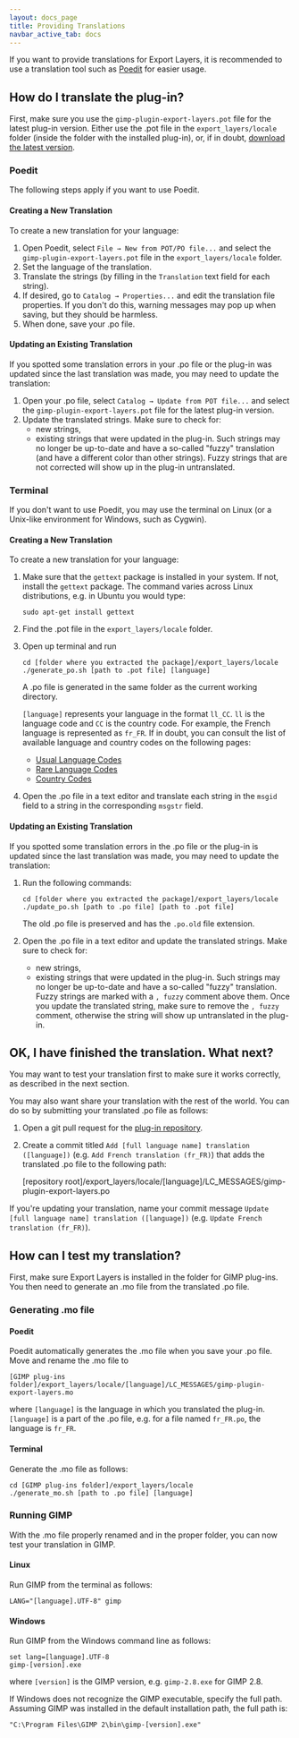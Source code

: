 ```yaml
---
layout: docs_page
title: Providing Translations
navbar_active_tab: docs
---
```



If you want to provide translations for Export Layers, it is recommended to use a translation tool such as [Poedit](https://poedit.net) for easier usage.


How do I translate the plug-in?
-------------------------------

First, make sure you use the `gimp-plugin-export-layers.pot` file for the latest plug-in version.
Either use the .pot file in the `export_layers/locale` folder (inside the folder with the installed plug-in), or, if in doubt, [download the latest version](https://github.com/khalim19/gimp-plugin-export-layers/blob/main/export_layers/locale/gimp-plugin-export-layers.pot).


### Poedit

The following steps apply if you want to use Poedit.


#### Creating a New Translation

To create a new translation for your language:

1. Open Poedit, select `File → New from POT/PO file...` and select the `gimp-plugin-export-layers.pot` file in the `export_layers/locale` folder.
2. Set the language of the translation.
3. Translate the strings (by filling in the `Translation` text field for each string).
4. If desired, go to `Catalog → Properties...` and edit the translation file properties.
   If you don't do this, warning messages may pop up when saving, but they should be harmless.
5. When done, save your .po file.


#### Updating an Existing Translation

If you spotted some translation errors in your .po file or the plug-in was updated since the last translation was made, you may need to update the translation:

1. Open your .po file, select `Catalog → Update from POT file...` and select the `gimp-plugin-export-layers.pot` file for the latest plug-in version.
2. Update the translated strings.
   Make sure to check for:
   * new strings,
   * existing strings that were updated in the plug-in.
     Such strings may no longer be up-to-date and have a so-called "fuzzy" translation (and have a different color than other strings).
     Fuzzy strings that are not corrected will show up in the plug-in untranslated.


### Terminal

If you don't want to use Poedit, you may use the terminal on Linux (or a Unix-like environment for Windows, such as Cygwin).


#### Creating a New Translation

To create a new translation for your language:

1. Make sure that the `gettext` package is installed in your system.
   If not, install the `gettext` package.
   The command varies across Linux distributions, e.g. in Ubuntu you would type:
   
       sudo apt-get install gettext
   
2. Find the .pot file in the `export_layers/locale` folder.
3. Open up terminal and run
   
       cd [folder where you extracted the package]/export_layers/locale
       ./generate_po.sh [path to .pot file] [language]
   
   A .po file is generated in the same folder as the current working directory.
   
   `[language]` represents your language in the format `ll_CC`.
   `ll` is the language code and `CC` is the country code.
   For example, the French language is represented as `fr_FR`.
   If in doubt, you can consult the list of available language and country codes on the following pages:
   * [Usual Language Codes](https://www.gnu.org/software/gettext/manual/html_node/Usual-Language-Codes.html)
   * [Rare Language Codes](https://www.gnu.org/software/gettext/manual/html_node/Rare-Language-Codes.html)
   * [Country Codes](https://www.gnu.org/software/gettext/manual/html_node/Country-Codes.html)
   
4. Open the .po file in a text editor and translate each string in the `msgid` field to a string in the corresponding `msgstr` field.


#### Updating an Existing Translation

If you spotted some translation errors in the .po file or the plug-in is updated since the last translation was made, you may need to update the translation:

1. Run the following commands:
   
       cd [folder where you extracted the package]/export_layers/locale
       ./update_po.sh [path to .po file] [path to .pot file]
   
   The old .po file is preserved and has the `.po.old` file extension.
   
2. Open the .po file in a text editor and update the translated strings.
   Make sure to check for:
   * new strings,
   * existing strings that were updated in the plug-in.
     Such strings may no longer be up-to-date and have a so-called "fuzzy" translation.
     Fuzzy strings are marked with a `, fuzzy` comment above them.
     Once you update the translated string, make sure to remove the `, fuzzy` comment, otherwise the string will show up untranslated in the plug-in.


OK, I have finished the translation. What next?
--------------------------------------------------

You may want to test your translation first to make sure it works correctly, as described in the next section.

You may also want share your translation with the rest of the world.
You can do so by submitting your translated .po file as follows:

1. Open a git pull request for the [plug-in repository](https://github.com/khalim19/gimp-plugin-export-layers).
2. Create a commit titled `Add [full language name] translation ([language])` (e.g. `Add French translation (fr_FR)`) that adds the translated .po file to the following path:
  
      [repository root]/export_layers/locale/[language]/LC_MESSAGES/gimp-plugin-export-layers.po
  
  If you're updating your translation, name your commit message `Update [full language name] translation ([language])` (e.g. `Update French translation (fr_FR)`).


How can I test my translation?
------------------------------

First, make sure Export Layers is installed in the folder for GIMP plug-ins.
You then need to generate an .mo file from the translated .po file.


### Generating .mo file

#### Poedit

Poedit automatically generates the .mo file when you save your .po file.
Move and rename the .mo file to

    [GIMP plug-ins folder]/export_layers/locale/[language]/LC_MESSAGES/gimp-plugin-export-layers.mo
   
where `[language]` is the language in which you translated the plug-in.
`[language]` is a part of the .po file, e.g. for a file named `fr_FR.po`, the language is `fr_FR`.

#### Terminal

Generate the .mo file as follows:
   
    cd [GIMP plug-ins folder]/export_layers/locale
    ./generate_mo.sh [path to .po file] [language]


### Running GIMP

With the .mo file properly renamed and in the proper folder, you can now test your translation in GIMP.

#### Linux

Run GIMP from the terminal as follows:
   
    LANG="[language].UTF-8" gimp

#### Windows

Run GIMP from the Windows command line as follows:
   
    set lang=[language].UTF-8
    gimp-[version].exe

where `[version]` is the GIMP version, e.g. `gimp-2.8.exe` for GIMP 2.8.

If Windows does not recognize the GIMP executable, specify the full path.
Assuming GIMP was installed in the default installation path, the full path is:
   
    "C:\Program Files\GIMP 2\bin\gimp-[version].exe"